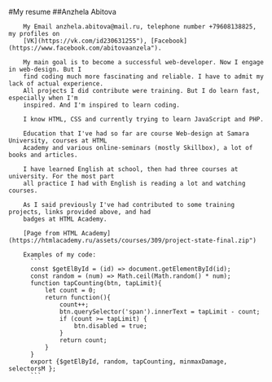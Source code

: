 #My resume
##Anzhela Abitova
        
        My Email anzhela.abitova@mail.ru, telephone number +79608138825, my profiles on 
        [VK](https://vk.com/id230631255"), [Facebook](https://www.facebook.com/abitovaanzela").
        
        My main goal is to become a successful web-developer. Now I engage in web-design. But I 
        find coding much more fascinating and reliable. I have to admit my lack of actual experience. 
        All projects I did contribute were training. But I do learn fast, especially when I'm 
        inspired. And I'm inspired to learn coding. 
        
        I know HTML, CSS and currently trying to learn JavaScript and PHP. 
        
        Education that I've had so far are course Web-design at Samara University, courses at HTML 
        Academy and various online-seminars (mostly Skillbox), a lot of books and articles. 
        
        I have learned English at school, then had three courses at university. For the most part 
        all practice I had with English is reading a lot and watching courses. 
        
        As I said previously I've had contributed to some training projects, links provided above, and had 
        badges at HTML Academy.
        
        [Page from HTML Academy](https://htmlacademy.ru/assets/courses/309/project-state-final.zip")
        
        Examples of my code:
          ```
          const $getElById = (id) => document.getElementById(id);
          const random = (num) => Math.ceil(Math.random() * num);
          function tapCounting(btn, tapLimit){
              let count = 0;
              return function(){
                  count++;
                  btn.querySelector('span').innerText = tapLimit - count;
                  if (count >= tapLimit) {
                      btn.disabled = true;
                  }
                  return count;
              }
          }
          export {$getElById, random, tapCounting, minmaxDamage, selectorsM };
          ```

